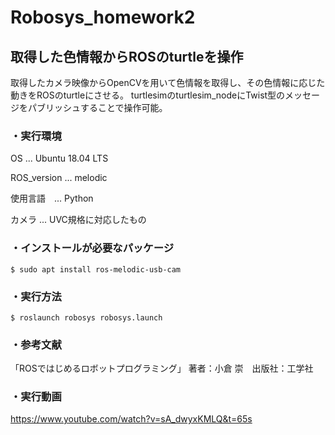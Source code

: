 # Robosys_homework2
## 取得した色情報からROSのturtleを操作
   取得したカメラ映像からOpenCVを用いて色情報を取得し、その色情報に応じた動きをROSのturtleにさせる。
   turtlesimのturtlesim_nodeにTwist型のメッセージをパブリッシュすることで操作可能。
 
### ・実行環境
OS ... Ubuntu 18.04 LTS

ROS_version ... melodic

使用言語　... Python

カメラ ... UVC規格に対応したもの

### ・インストールが必要なパッケージ
~~~~
$ sudo apt install ros-melodic-usb-cam
~~~~

### ・実行方法
~~~~
$ roslaunch robosys robosys.launch
~~~~

### ・参考文献
「ROSではじめるロボットプログラミング」 著者：小倉 崇　出版社：工学社

### ・実行動画
https://www.youtube.com/watch?v=sA_dwyxKMLQ&t=65s

